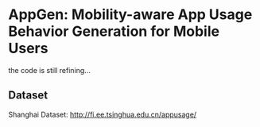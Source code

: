 # AppGen: Mobility-aware App Usage Behavior Generation for Mobile Users

the code is still refining...

## Dataset

Shanghai Dataset: http://fi.ee.tsinghua.edu.cn/appusage/
